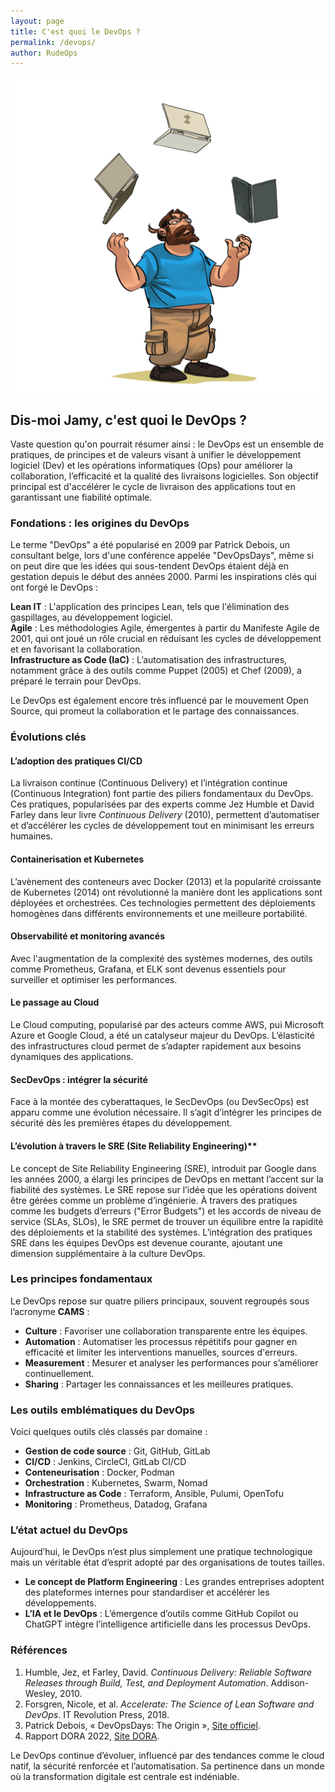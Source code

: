 ```yaml
---
layout: page
title: C'est quoi le DevOps ?
permalink: /devops/
author: RudeOps
---
```


![Charlie jongle](/images/jongle.png "Charlie jongle")

## Dis-moi Jamy, c'est quoi le DevOps ?

Vaste question qu'on pourrait résumer ainsi : le DevOps est un ensemble de pratiques, de principes et de valeurs visant à unifier le développement logiciel (Dev) et les opérations informatiques (Ops) pour améliorer la collaboration, l’efficacité et la qualité des livraisons logicielles. Son objectif principal est d'accélérer le cycle de livraison des applications tout en garantissant une fiabilité optimale.

### Fondations : les origines du DevOps

Le terme "DevOps" a été popularisé en 2009 par Patrick Debois, un consultant belge, lors d'une conférence appelée "DevOpsDays", même si on peut dire que les idées qui sous-tendent DevOps étaient déjà en gestation depuis le début des années 2000. Parmi les inspirations clés qui ont forgé le DevOps :

**Lean IT** : L'application des principes Lean, tels que l'élimination des gaspillages, au développement logiciel.  
**Agile** : Les méthodologies Agile, émergentes à partir du Manifeste Agile de 2001, qui ont joué un rôle crucial en réduisant les cycles de développement et en favorisant la collaboration.  
**Infrastructure as Code (IaC)** : L’automatisation des infrastructures, notamment grâce à des outils comme Puppet (2005) et Chef (2009), a préparé le terrain pour DevOps.  

Le DevOps est également encore très influencé par le mouvement Open Source, qui promeut la collaboration et le partage des connaissances.

### Évolutions clés

#### **L’adoption des pratiques CI/CD**

La livraison continue (Continuous Delivery) et l’intégration continue (Continuous Integration) font partie des piliers fondamentaux du DevOps. Ces pratiques, popularisées par des experts comme Jez Humble et David Farley dans leur livre _Continuous Delivery_ (2010), permettent d’automatiser et d’accélérer les cycles de développement tout en minimisant les erreurs humaines.

#### **Containerisation et Kubernetes**

L’avènement des conteneurs avec Docker (2013) et la popularité croissante de Kubernetes (2014) ont révolutionné la manière dont les applications sont déployées et orchestrées. Ces technologies permettent des déploiements homogènes dans différents environnements et une meilleure portabilité.

#### **Observabilité et monitoring avancés**

Avec l'augmentation de la complexité des systèmes modernes, des outils comme Prometheus, Grafana, et ELK sont devenus essentiels pour surveiller et optimiser les performances.

#### **Le passage au Cloud**

Le Cloud computing, popularisé par des acteurs comme AWS, pui Microsoft Azure et Google Cloud, a été un catalyseur majeur du DevOps. L’élasticité des infrastructures cloud permet de s’adapter rapidement aux besoins dynamiques des applications.

#### **SecDevOps : intégrer la sécurité**

Face à la montée des cyberattaques, le SecDevOps (ou DevSecOps) est apparu comme une évolution nécessaire. Il s’agit d’intégrer les principes de sécurité dès les premières étapes du développement.

#### L’évolution à travers le SRE (Site Reliability Engineering)**

Le concept de Site Reliability Engineering (SRE), introduit par Google dans les années 2000, a élargi les principes de DevOps en mettant l’accent sur la fiabilité des systèmes. Le SRE repose sur l’idée que les opérations doivent être gérées comme un problème d’ingénierie. À travers des pratiques comme les budgets d’erreurs ("Error Budgets") et les accords de niveau de service (SLAs, SLOs), le SRE permet de trouver un équilibre entre la rapidité des déploiements et la stabilité des systèmes. L’intégration des pratiques SRE dans les équipes DevOps est devenue courante, ajoutant une dimension supplémentaire à la culture DevOps.

### Les principes fondamentaux

Le DevOps repose sur quatre piliers principaux, souvent regroupés sous l’acronyme **CAMS** :

-   **Culture** : Favoriser une collaboration transparente entre les équipes.
-   **Automation** : Automatiser les processus répétitifs pour gagner en efficacité et limiter les interventions manuelles, sources d'erreurs.
-   **Measurement** : Mesurer et analyser les performances pour s’améliorer continuellement.
-   **Sharing** : Partager les connaissances et les meilleures pratiques.

### Les outils emblématiques du DevOps

Voici quelques outils clés classés par domaine :

-   **Gestion de code source** : Git, GitHub, GitLab
-   **CI/CD** : Jenkins, CircleCI, GitLab CI/CD
-   **Conteneurisation** : Docker, Podman
-   **Orchestration** : Kubernetes, Swarm, Nomad
-   **Infrastructure as Code** : Terraform, Ansible, Pulumi, OpenTofu
-   **Monitoring** : Prometheus, Datadog, Grafana

### L’état actuel du DevOps

Aujourd’hui, le DevOps n’est plus simplement une pratique technologique mais un véritable état d’esprit adopté par des organisations de toutes tailles.

-   **Le concept de Platform Engineering** : Les grandes entreprises adoptent des plateformes internes pour standardiser et accélérer les développements.
-   **L’IA et le DevOps** : L’émergence d’outils comme GitHub Copilot ou ChatGPT intègre l’intelligence artificielle dans les processus DevOps.

### Références

1.  Humble, Jez, et Farley, David. _Continuous Delivery: Reliable Software Releases through Build, Test, and Deployment Automation_. Addison-Wesley, 2010.
2.  Forsgren, Nicole, et al. _Accelerate: The Science of Lean Software and DevOps_. IT Revolution Press, 2018.
3.  Patrick Debois, « DevOpsDays: The Origin », [Site officiel](https://devopsdays.org/).
4.  Rapport DORA 2022, [Site DORA](https://dora.dev/).

Le DevOps continue d’évoluer, influencé par des tendances comme le cloud natif, la sécurité renforcée et l’automatisation. Sa pertinence dans un monde où la transformation digitale est centrale est indéniable.